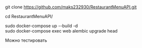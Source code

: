 git clone https://github.com/maks232930/RestaurantMenuAPI.git  

cd RestaurantMenuAPI/<br>

sudo docker-compose up --build -d<br>
sudo docker-compose exec web alembic upgrade head<br>

Можно тестировать<br>